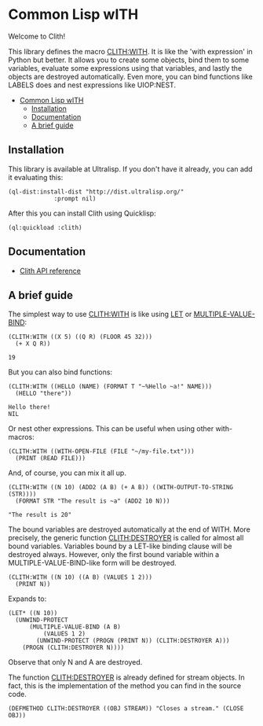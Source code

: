 <h1 id="header:ADP:HEADERTAG3">Common Lisp wITH</h1>

Welcome to Clith\!

This library defines the macro <a href="/docs/api.md#function:CLITH:WITH">CLITH:WITH</a>\. It is like the \'with expression\' in Python but better\. It allows you to create some objects\, bind them to some variables\, evaluate some expressions using that variables\, and lastly the objects are destroyed automatically\. Even more\, you can bind functions like LABELS does and nest expressions like UIOP\:NEST\.

* <a href="/README.md#header:ADP:HEADERTAG3">Common Lisp wITH</a>
  * <a href="/README.md#header:ADP:HEADERTAG4">Installation</a>
  * <a href="/README.md#header:ADP:HEADERTAG5">Documentation</a>
  * <a href="/README.md#header:ADP:HEADERTAG6">A brief guide</a>

<h2 id="header:ADP:HEADERTAG4">Installation</h2>

This library is available at Ultralisp\. If you don\'t have it already\, you can add it evaluating this\:

`````Lisp
(ql-dist:install-dist "http://dist.ultralisp.org/"
			 :prompt nil)
`````

After this you can install Clith using Quicklisp\:

`````Lisp
(ql:quickload :clith)
`````

<h2 id="header:ADP:HEADERTAG5">Documentation</h2>

* <a href="/docs/api.md#header:CLITH:API-REFERENCE-HEADER">Clith API reference</a>

<h2 id="header:ADP:HEADERTAG6">A brief guide</h2>

The simplest way to use <a href="/docs/api.md#function:CLITH:WITH">CLITH:WITH</a> is like using [LET](http://www.lispworks.com/reference/HyperSpec/Body/s_let_l.htm) or [MULTIPLE\-VALUE\-BIND](http://www.lispworks.com/reference/HyperSpec/Body/m_multip.htm)\:

```Lisp
(CLITH:WITH ((X 5) ((Q R) (FLOOR 45 32)))
  (+ X Q R))

19
```

But you can also bind functions\:

```Lisp
(CLITH:WITH ((HELLO (NAME) (FORMAT T "~%Hello ~a!" NAME)))
  (HELLO "there"))

Hello there!
NIL
```

Or nest other expressions\. This can be useful when using other with\- macros\:

`````Lisp
(CLITH:WITH ((WITH-OPEN-FILE (FILE "~/my-file.txt")))
  (PRINT (READ FILE)))
`````

And\, of course\, you can mix it all up\.

```Lisp
(CLITH:WITH ((N 10) (ADD2 (A B) (+ A B)) ((WITH-OUTPUT-TO-STRING (STR))))
  (FORMAT STR "The result is ~a" (ADD2 10 N)))

"The result is 20"
```

The bound variables are destroyed automatically at the end of WITH\. More precisely\, the generic function <a href="/docs/api.md#function:CLITH:DESTROYER">CLITH:DESTROYER</a> is called for almost all bound variables\. Variables bound by a LET\-like binding clause will be destroyed always\. However\, only the first bound variable within a MULTIPLE\-VALUE\-BIND\-like form will be destroyed\.

`````Lisp
(CLITH:WITH ((N 10) ((A B) (VALUES 1 2)))
  (PRINT N))
`````

Expands to\:

`````Lisp
(LET* ((N 10))
  (UNWIND-PROTECT
      (MULTIPLE-VALUE-BIND (A B)
          (VALUES 1 2)
        (UNWIND-PROTECT (PROGN (PRINT N)) (CLITH:DESTROYER A)))
    (PROGN (CLITH:DESTROYER N))))
`````

Observe that only N and A are destroyed\.

The function <a href="/docs/api.md#function:CLITH:DESTROYER">CLITH:DESTROYER</a> is already defined for stream objects\. In fact\, this is the implementation of the method you can find in the source code\.

`````Lisp
(DEFMETHOD CLITH:DESTROYER ((OBJ STREAM)) "Closes a stream." (CLOSE OBJ))
`````

